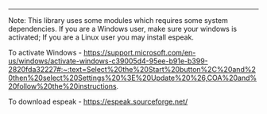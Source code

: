 ----

Note: This library uses some modules which requires some system dependencies. If you are a Windows user, make sure your windows is activated; If you are a Linux user you may install espeak.

To activate Windows - https://support.microsoft.com/en-us/windows/activate-windows-c39005d4-95ee-b91e-b399-2820fda32227#:~:text=Select%20the%20Start%20button%2C%20and%20then%20select%20Settings%20%3E%20Update%20%26,COA%20and%20follow%20the%20instructions.

To download espeak - https://espeak.sourceforge.net/
